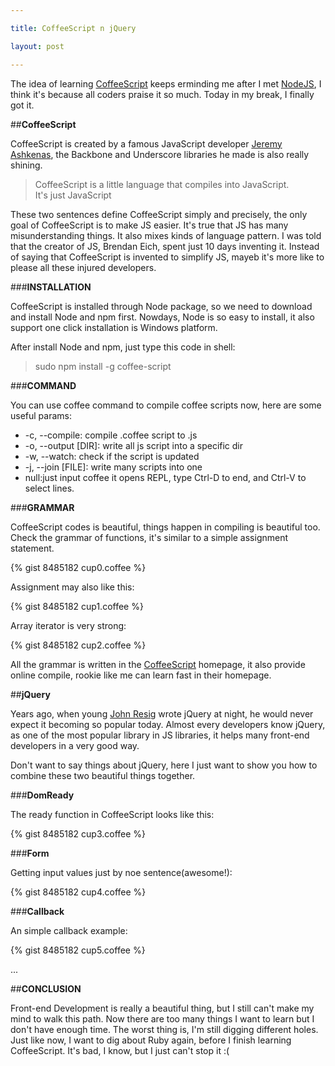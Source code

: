```yaml
---

title: CoffeeScript n jQuery

layout: post

---
```

The idea of learning [CoffeeScript](http://coffeescript.org/) keeps erminding me after I met [NodeJS](http://allenyip.com/2013/01/30/meeting-nodejs.html), I think it's because all coders praise it so much. Today in my break, I finally got it.

##**CoffeeScript**

CoffeeScript is created by a famous JavaScript developer [Jeremy Ashkenas](http://ashkenas.com/), the Backbone and Underscore libraries he made is also really shining.

>CoffeeScript is a little language that compiles into JavaScript.   
>It's just JavaScript

These two sentences define CoffeeScript simply and precisely, the only goal of CoffeeScript is to make JS easier. It's true that JS has many misunderstanding things. It also mixes kinds of language pattern. I was told that the creator of JS, Brendan Eich, spent just 10 days inventing it. Instead of saying that CoffeeScript is invented to simplify JS, mayeb it's more like to please all these injured developers.

###**INSTALLATION**

CoffeeScript is installed through Node package, so we need to download and install Node and npm first. Nowdays, Node is so easy to install, it also support one click installation is Windows platform.

After install Node and npm, just type this code in shell:

>sudo npm install -g coffee-script

###**COMMAND**

You can use coffee command to compile coffee scripts now, here are some useful params:

* -c, --compile: compile .coffee script to .js
* -o, --output [DIR]: write all js script into a specific dir
* -w, --watch: check if the script is updated
* -j, --join [FILE]: write many scripts into one
* null:just input coffee it opens REPL, type Ctrl-D to end, and Ctrl-V to select lines.

###**GRAMMAR**

CoffeeScript codes is beautiful, things happen in compiling is beautiful too. Check the grammar of functions, it's similar to a simple assignment statement.

{% gist 8485182 cup0.coffee %}

Assignment may also like this:

{% gist 8485182 cup1.coffee %}

Array iterator is very strong:

{% gist 8485182 cup2.coffee %}

All the grammar is written in the [CoffeeScript](http://coffeescript.org/) homepage, it also provide online compile, rookie like me can learn fast in their homepage.

##**jQuery**

Years ago, when young [John Resig](http://ejohn.org/) wrote jQuery at night, he would never expect it becoming so popular today. Almost every developers know jQuery, as one of the most popular library in JS libraries, it helps many front-end developers in a very good way.

Don't want to say things about jQuery, here I just want to show you how to combine these two beautiful things together.

###**DomReady** 

The ready function in CoffeeScript looks like this:

{% gist 8485182 cup3.coffee %}

###**Form** 

Getting input values just by noe sentence(awesome!):

{% gist 8485182 cup4.coffee %}

###**Callback** 

An simple callback example:

{% gist 8485182 cup5.coffee %}

...

##**CONCLUSION**

Front-end Development is really a beautiful thing, but I still can't make my mind to walk this path. Now there are too many things I want to learn but I don't have enough time. The worst thing is, I'm still digging different holes. Just like now, I want to dig about Ruby again, before I finish learning CoffeeScript. It's bad, I know, but I just can't stop it :(